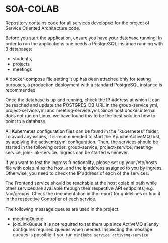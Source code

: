 # SOA-COLAB
Repository contains code for all services developed for the project of Service Oriented Architecture code.

Before you start the application, ensure you have your database running.
In order to run the applications one needs a PostgreSQL instance running with 3 databases:
- students,
- projects
- meetings

A docker-compose file setting it up has been attached only for testing purposes,
a production deployment with a standard PostgreSQL instance is recommended.

Once the database is up and running, check the IP address at which it can be reached 
and update the POSTGRES_DB_URL in the group-service.yml, project-service.yml and meeting-service.yml.
Since host.docker.internal does not run on Linux, we have found this to be the best solution how to point to a database.

All Kubernetes configuration files can be found in the "kubernetes" folder.
To avoid any issues, it is recommended to start the Apache ActiveMQ first, 
by applying the activemq.yml configuration.
Then, the services should be started in the following order: group-service, 
project-service, meeting-service, join-link-service. Ingress can be started whenever.

If you want to test the ingress functionality, please set up your /etc/hosts file with colab.nl as the host, 
and the ip address assigned to you by ingress. Otherwise, you need to check the IP address of each of the services.

The Frontend service should be reachable at the host colab.nl path 
while other services are available through their respective API endpoints, e.g. /api/groups.
Check the documentation in the report for guidelines or find it in the respective Controller of each service.

The following message queues are used in the project:
- meetingQueue
- joinLinkQueue
It is not required to set them up since ActiveMQ silently configures required queues when needed.
Inspecting the message queues is possible if you run `minikube service activemq-service`  